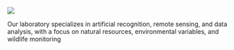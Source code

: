 ![](LAAR%20team.jpg.png)

Our laboratory specializes in artificial recognition, remote sensing, and data analysis, with a focus on natural resources, environmental variables, and wildlife monitoring
